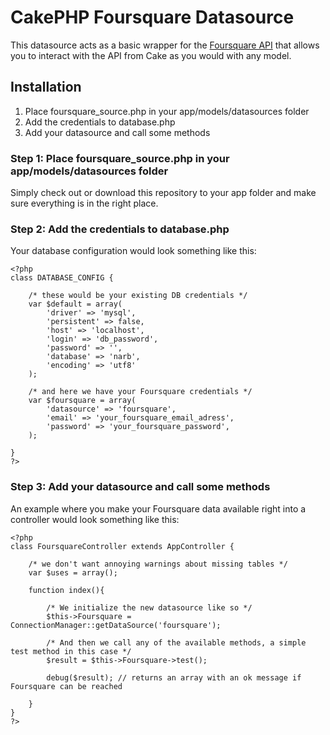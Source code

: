 CakePHP Foursquare Datasource
=============================

This datasource acts as a basic wrapper for the [Foursquare API](http://groups.google.com/group/foursquare-api/web/api-documentation?show_cb=1&pli=1) that allows you to interact with the API from Cake as you would with any model.

Installation
------------

1. Place foursquare_source.php in your app/models/datasources folder
2. Add the credentials to database.php
3. Add your datasource and call some methods

### Step 1: Place foursquare_source.php in your app/models/datasources folder

Simply check out or download this repository to your app folder and make sure everything is in the right place.

### Step 2: Add the credentials to database.php

Your database configuration would look something like this:
    
    <?php
    class DATABASE_CONFIG {

        /* these would be your existing DB credentials */
    	var $default = array(
    		'driver' => 'mysql',
    		'persistent' => false,
    		'host' => 'localhost',
    		'login' => 'db_password',
    		'password' => '',
    		'database' => 'narb',
    		'encoding' => 'utf8'
    	);

        /* and here we have your Foursquare credentials */
        var $foursquare = array( 
            'datasource' => 'foursquare', 
            'email' => 'your_foursquare_email_adress', 
            'password' => 'your_foursquare_password', 
        );
        
    }
    ?>

### Step 3: Add your datasource and call some methods

An example where you make your Foursquare data available right into a controller would look something like this:

    <?php 
    class FoursquareController extends AppController {

        /* we don't want annoying warnings about missing tables */
        var $uses = array(); 

        function index(){ 

            /* We initialize the new datasource like so */
            $this->Foursquare = ConnectionManager::getDataSource('foursquare');
            
            /* And then we call any of the available methods, a simple test method in this case */
            $result = $this->Foursquare->test();

            debug($result); // returns an array with an ok message if Foursquare can be reached

        } 
    } 
    ?>

